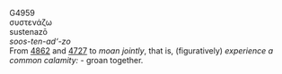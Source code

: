 G4959  
συστενάζω  
sustenazō  
*soos-ten-ad‘-zo*  
From [4862](g4862) and [4727](g4727) to *moan* *jointly*, that is,
(figuratively) *experience* *a* *common* *calamity:* - groan together.  
